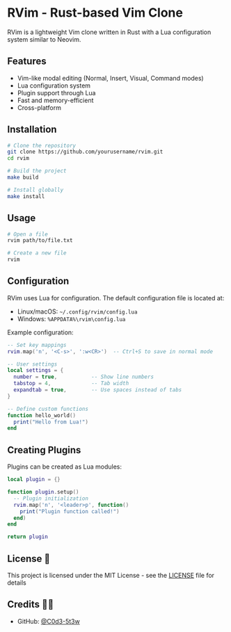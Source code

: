 # RVim - Rust-based Vim Clone

RVim is a lightweight Vim clone written in Rust with a Lua configuration system similar to Neovim.

## Features

- Vim-like modal editing (Normal, Insert, Visual, Command modes)
- Lua configuration system
- Plugin support through Lua
- Fast and memory-efficient
- Cross-platform

## Installation

```bash
# Clone the repository
git clone https://github.com/yourusername/rvim.git
cd rvim

# Build the project
make build

# Install globally
make install
```

## Usage

```bash
# Open a file
rvim path/to/file.txt

# Create a new file
rvim
```

## Configuration

RVim uses Lua for configuration. The default configuration file is located at:

- Linux/macOS: `~/.config/rvim/config.lua`
- Windows: `%APPDATA%\rvim\config.lua`

Example configuration:

```lua
-- Set key mappings
rvim.map('n', '<C-s>', ':w<CR>')  -- Ctrl+S to save in normal mode

-- User settings
local settings = {
  number = true,           -- Show line numbers
  tabstop = 4,             -- Tab width
  expandtab = true,        -- Use spaces instead of tabs
}

-- Define custom functions
function hello_world()
  print("Hello from Lua!")
end
```

## Creating Plugins

Plugins can be created as Lua modules:

```lua
local plugin = {}

function plugin.setup()
  -- Plugin initialization
  rvim.map('n', '<leader>p', function()
    print("Plugin function called!")
  end)
end

return plugin
```

## License 📄

This project is licensed under the MIT License - see the [LICENSE](LICENSE) file for details

## Credits 🤘🏼

- GitHub: [@C0d3-5t3w](https://github.com/C0d3-5t3w)
